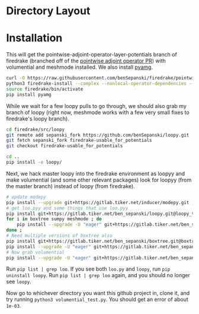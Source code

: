 # Directory Layout


# Installation

This will get the pointwise-adjoint-operator-layer-potentials branch of firedrake 
(branched off of the [pointwise adjoint operator PR](https://github.com/firedrakeproject/firedrake/pull/1674))
with volumential and meshmode installed.
We also install [pyamg](https://github.com/pyamg/pyamg).
```bash
curl -O https://raw.githubusercontent.com/benSepanski/firedrake/pointwise-adjoint-operator-layer-potentials/scripts/firedrake-install
python3 firedrake-install --complex --nonlocal-operator-dependencies --package-branch firedrake pointwise-adjoint-operator-layer-potentials --package-branch PyOP2 DataCarrier-object-versionning --package-branch pyadjoint pointwise-adjoint-operator --package-branch tsfc pointwise-operators --package-branch ufl external-operator
source firedrake/bin/activate
pip install pyamg
```
While we wait for a few loopy pulls to go through, we should also grab my branch of loopy
(right now, meshmode works with a few very small fixes to firedrake's loopy branch).
```bash
cd firedrake/src/loopy
git remote add sepanski_fork https://github.com/benSepanski/loopy.git
git fetch sepanski_fork firedrake-usable_for_potentials
git checkout firedrake-usable_for_potentials

cd ..
pip install -e loopy/
```
Next, we hack master loopy into the firedrake environment as loopyy and make volumential
(and some other relevant packages) look for loopyy
(from the master branch) instead of loopy (from firedrake).
```bash
# update modepy
pip install --upgrade git+https://gitlab.tiker.net/inducer/modepy.git ;
# get loo.pyy and some things that use loo.pyy
pip install git+https://gitlab.tiker.net/ben_sepanski/loopy.git@loopy_to_loopyy#egg=loo.pyy ;
for i in boxtree sumpy meshmode ; do
    pip install --upgrade -U "eager" git+https://gitlab.tiker.net/ben_sepanski/$i.git@loopy_to_loopyy ;
done ;
# Need multiple versions of boxtree also
pip install git+https://gitlab.tiker.net/ben_sepanski/boxtree.git@boxtree_to_boxtreee#egg=boxtreee ;
pip install --upgrade -U "eager" git+https://gitlab.tiker.net/ben_sepanski/pytential.git@loopy_to_loopyy_boxtree_to_boxtreee ;
# Now grab volumential
pip install --upgrade -U "eager" git+https://gitlab.tiker.net/ben_sepanski/volumential.git@loopy_to_loopyy ;
```
Run `pip list | grep loo`. If you see both `loo.py` and `loopy`,
run `pip uninstall loopy`. Run `pip list | grep loo` again, and you should
no longer see `loopy`.

Now go to whichever directory you want this github project in, clone it,
and try running `python3 volumential_test.py`. You should get an error
of about `1e-03`.
